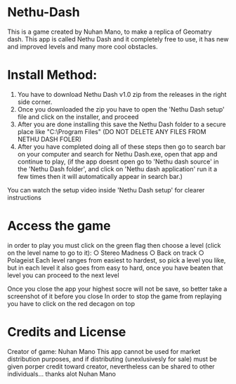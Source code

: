 # Nethu-Dash
This is a game created by Nuhan Mano, to make a replica of Geomatry dash. This app  is called Nethu Dash and it completely free to use, it has new and improved levels and many more cool obstacles.

# Install Method:
1. You have to download Nethu Dash v1.0 zip from the releases in the right side corner.
2. Once you downloaded the zip you have to open the 'Nethu Dash setup' file and click on the installer, and proceed
3. After you are done installing this save the Nethu Dash folder to a secure place like "C:\Program Files" (DO NOT DELETE ANY FILES FROM NETHU DASH FOLER)
4. After you have completed doing all of these steps then go to search bar on your computer and search for Nethu Dash.exe, open that app and continue to play, (if the app doesnt open go to 'Nethu dash source' in the 'Nethu Dash folder', and click on 'Nethu dash application' run it a few times then it will automatically appear in search bar.)

You can watch the setup video inside 'Nethu Dash setup' for clearer instructions

# Access the game
in order to play you must click on the green flag then choose a level (click on the level name to go to it):
                                           ○  Stereo Madness
                                            ○ Back on track
                                             ○ Polageist
Each level ranges from easiest to hardest, so pick a level you like, but in each level it also goes from easy to hard, once you have beaten that level you can proceed to the next level 

Once you close the app your highest socre will not be save, so better take a screenshot of it before you close
In order to stop the game from replaying you have to click on the red decagon on top


# Credits and License
  Creator of game: Nuhan Mano
  This app cannot be used for market distribution purposes, and if distributing (unexlusivesly for sale) must be given porper credit toward creator, nevertheless can be shared to other individuals... thanks alot Nuhan Mano
